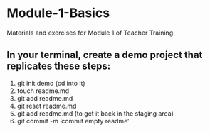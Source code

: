 # Module-1-Basics
Materials and exercises for Module 1 of Teacher Training

## In your terminal, create a demo project that replicates these steps:
 
 1. git init demo (cd into it)
 2. touch readme.md
 3. git add readme.md
 4. git reset readme.md
 5. git add readme.md (to get it back in the staging area)
 6. git commit -m ‘commit empty readme’

